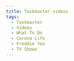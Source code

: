```yaml
---
title: Taskmaster videos
tags:
  - Taskmaster
  - Videos
  - What To Do
  - Corona Life
  - Freddie Yeo
  - TV Shows
---
```

